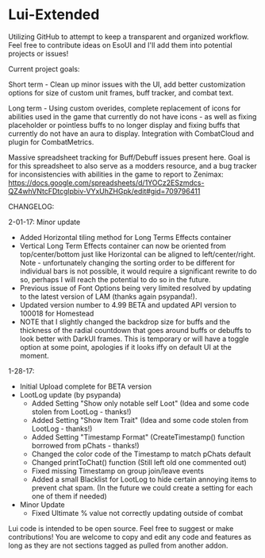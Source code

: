 # Lui-Extended

Utilizing GitHub to attempt to keep a transparent and organized workflow. Feel free to contribute ideas on EsoUI and I'll add them into potential projects or issues!

Current project goals:

Short term - Clean up minor issues with the UI, add better customization options for size of custom unit frames, buff tracker, and combat text.

Long term - Using custom overides, complete replacement of icons for abilities used in the game that currently do not have icons - as well as fixing placeholder or pointless buffs to no longer display and fixing buffs that currently do not have an aura to display. Integration with CombatCloud and plugin for CombatMetrics.

Massive spreadsheet tracking for Buff/Debuff issues present here. Goal is for this spreadsheet to also serve as a modders resource, and a bug tracker for inconsistencies with abilities in the game to report to Zenimax: https://docs.google.com/spreadsheets/d/1YOCz2ESzmdcs-QZ4whVNtcFDtcglpbiv-VYxUhZHGpk/edit#gid=709796411

CHANGELOG:

2-01-17: Minor update
- Added Horizontal tiling method for Long Terms Effects container
- Vertical Long Term Effects container can now be oriented from top/center/bottom just like Horizontal can be aligned to left/center/right. Note - unfortunately changing the sorting order to be different for individual bars is not possible, it would require a significant rewrite to do so, perhaps I will reach the potential to do so in the future.
- Previous issue of Font Options being very limited resolved by updating to the latest version of LAM (thanks again psypanda!).
- Updated version number to 4.99 BETA and updated API version to 100018 for Homestead
- NOTE that I slightly changed the backdrop size for buffs and the thickness of the radial countdown that goes around buffs or debuffs to look better with DarkUI frames. This is temporary or will have a toggle option at some point, apologies if it looks iffy on default UI at the moment.

1-28-17:
- Initial Upload complete for BETA version 
- LootLog update (by psypanda)
    - Added Setting "Show only notable self Loot" (Idea and some code stolen from LootLog - thanks!)
    - Added Setting "Show Item Trait" (Idea and some code stolen from LootLog - thanks!)
    - Added Setting "Timestamp Format" (CreateTimestamp() function borrowed from pChats - thanks!)
    - Changed the color code of the Timestamp to match pChats default
    - Changed printToChat() function (Still left old one commented out)
    - Fixed missing Timestamp on group join/leave events
    - Added a small Blacklist for LootLog to hide certain annoying items to prevent chat spam. (In the future we could create a setting for each one of them if needed)
- Minor Update
    - Fixed Ultimate % value not correctly updating outside of combat


Lui code is intended to be open source. Feel free to suggest or make contributions!
You are welcome to copy and edit any code and features as long as they are not sections tagged as pulled from another addon.
